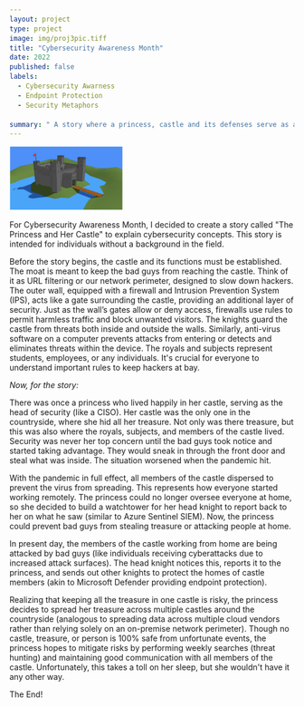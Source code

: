 ```yaml
---
layout: project
type: project
image: img/proj3pic.tiff
title: "Cybersecurity Awareness Month"
date: 2022
published: false
labels:
  - Cybersecurity Awarness
  - Endpoint Protection
  - Security Metaphors
    
summary: " A story where a princess, castle and its defenses serve as a metaphor for cybersecurity, illustrating how protection and threat mitigation work in the digital world."
---
```


<div class="text-center p-4">
  <img width="200px" src="../img/castle.png" >
  
</div>

For Cybersecurity Awareness Month, I decided to create a story called "The Princess and Her Castle" to explain cybersecurity concepts. This story is intended for individuals without a background in the field.

Before the story begins, the castle and its functions must be established.
The moat is meant to keep the bad guys from reaching the castle. Think of it as URL filtering or our network perimeter, designed to slow down hackers.
The outer wall, equipped with a firewall and Intrusion Prevention System (IPS), acts like a gate surrounding the castle, providing an additional layer of security. Just as the wall’s gates allow or deny access, firewalls use rules to permit harmless traffic and block unwanted visitors.
The knights guard the castle from threats both inside and outside the walls. Similarly, anti-virus software on a computer prevents attacks from entering or detects and eliminates threats within the device.
The royals and subjects represent students, employees, or any individuals. It's crucial for everyone to understand important rules to keep hackers at bay.

*Now, for the story:*

There was once a princess who lived happily in her castle, serving as the head of security (like a CISO). Her castle was the only one in the countryside, where she hid all her treasure. Not only was there treasure, but this was also where the royals, subjects, and members of the castle lived. Security was never her top concern until the bad guys took notice and started taking advantage. They would sneak in through the front door and steal what was inside. The situation worsened when the pandemic hit.

With the pandemic in full effect, all members of the castle dispersed to prevent the virus from spreading. This represents how everyone started working remotely. The princess could no longer oversee everyone at home, so she decided to build a watchtower for her head knight to report back to her on what he saw (similar to Azure Sentinel SIEM). Now, the princess could prevent bad guys from stealing treasure or attacking people at home.

In present day, the members of the castle working from home are being attacked by bad guys (like individuals receiving cyberattacks due to increased attack surfaces). The head knight notices this, reports it to the princess, and sends out other knights to protect the homes of castle members (akin to Microsoft Defender providing endpoint protection).

Realizing that keeping all the treasure in one castle is risky, the princess decides to spread her treasure across multiple castles around the countryside (analogous to spreading data across multiple cloud vendors rather than relying solely on an on-premise network perimeter). Though no castle, treasure, or person is 100% safe from unfortunate events, the princess hopes to mitigate risks by performing weekly searches (threat hunting) and maintaining good communication with all members of the castle. Unfortunately, this takes a toll on her sleep, but she wouldn't have it any other way.

The End!
